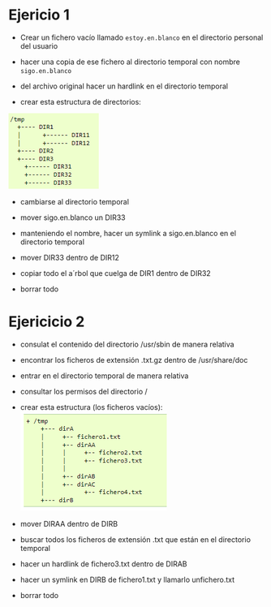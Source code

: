 # Ejericio 1

- Crear un fichero vacío llamado `estoy.en.blanco` en el directorio
personal del usuario

- hacer una copia de ese fichero al directorio temporal con nombre `sigo.en.blanco`

- del archivo original hacer un hardlink en el directorio temporal

- crear esta estructura de directorios:

![ejerciico](./images/estructura-dirs.jpg "ejerciico")

- cambiarse al directorio temporal

- mover sigo.en.blanco un DIR33

- manteniendo el nombre, hacer un symlink a sigo.en.blanco en el directorio temporal

- mover DIR33 dentro de DIR12

- copiar todo el a´rbol que cuelga de DIR1 dentro de DIR32

- borrar todo

# Ejericicio 2

- consulat el contenido del directorio /usr/sbin de manera relativa
- encontrar los ficheros de extensión .txt.gz dentro de /usr/share/doc
- entrar en el directorio temporal de manera relativa
- consultar los permisos del directorio /
- crear esta estructura (los ficheros vacíos):
![ejercicio-2](./images/estructura-dirs-2.jpg "ejercicio-2")

- mover DIRAA dentro de DIRB
- buscar todos los ficheros de extensión .txt que están en el directorio temporal
- hacer un hardlink de fichero3.txt dentro de DIRAB
- hacer un symlink en DIRB de fichero1.txt y llamarlo unfichero.txt
- borrar todo
